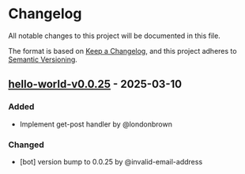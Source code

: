 # Changelog

All notable changes to this project will be documented in this file.

The format is based on [Keep a Changelog](https://keepachangelog.com/en/1.0.0/),
and this project adheres to [Semantic Versioning](https://semver.org/spec/v2.0.0.html).

## [hello-world-v0.0.25] - 2025-03-10

### Added
- Implement get-post handler by @londonbrown

### Changed
- [bot] version bump to 0.0.25 by @invalid-email-address

[hello-world-v0.0.25]: https://github.com/londonbrown/blog-lambdas/compare/v0.0.24..hello-world-v0.0.25

<!-- generated by git-cliff -->
